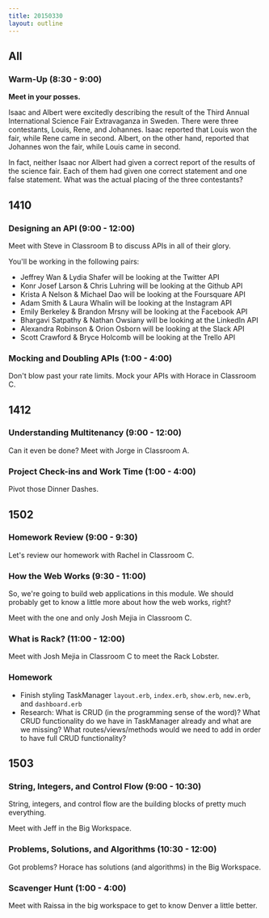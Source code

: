 ```yaml
---
title: 20150330
layout: outline
---
```


## All

### Warm-Up (8:30 - 9:00)

**Meet in your posses.**

Isaac and Albert were excitedly describing the result of the Third Annual International Science Fair Extravaganza in Sweden. There were three contestants, Louis, Rene, and Johannes. Isaac reported that Louis won the fair, while Rene came in second. Albert, on the other hand, reported that Johannes won the fair, while Louis came in second.

In fact, neither Isaac nor Albert had given a correct report of the results of the science fair. Each of them had given one correct statement and one false statement. What was the actual placing of the three contestants?

## 1410

### Designing an API (9:00 - 12:00)

Meet with Steve in Classroom B to discuss APIs in all of their glory.

You'll be working in the following pairs:

* Jeffrey Wan & Lydia Shafer will be looking at the Twitter API
* Konr Josef Larson & Chris Luhring will be looking at the Github API
* Krista A Nelson & Michael Dao will be looking at the Foursquare API
* Adam Smith & Laura Whalin will be looking at the Instagram API
* Emily Berkeley & Brandon Mrsny will be looking at the Facebook API
* Bhargavi Satpathy & Nathan Owsiany will be looking at the LinkedIn API
* Alexandra Robinson & Orion Osborn will be looking at the Slack API
* Scott Crawford & Bryce Holcomb will be looking at the Trello API

### Mocking and Doubling APIs (1:00 - 4:00)

Don't blow past your rate limits. Mock your APIs with Horace in Classroom C.

## 1412

### Understanding Multitenancy (9:00 - 12:00)

Can it even be done? Meet with Jorge in Classroom A.

### Project Check-ins and Work Time (1:00 - 4:00)

Pivot those Dinner Dashes.

## 1502

### Homework Review (9:00 - 9:30)

Let's review our homework with Rachel in Classroom C.

### How the Web Works (9:30 - 11:00)

So, we're going to build web applications in this module. We should probably get to know a little more about how the web works, right?

Meet with the one and only Josh Mejia in Classroom C.

### What is Rack? (11:00 - 12:00)

Meet with Josh Mejia in Classroom C to meet the Rack Lobster.

### Homework

* Finish styling TaskManager `layout.erb`, `index.erb`, `show.erb`, `new.erb`, and `dashboard.erb`
* Research: What is CRUD (in the programming sense of the word)? What CRUD functionality do we have in TaskManager already and what are we missing? What routes/views/methods would we need to add in order to have full CRUD functionality?

## 1503

### String, Integers, and Control Flow (9:00 - 10:30)

String, integers, and control flow are the building blocks of pretty much everything.

Meet with Jeff in the Big Workspace.

### Problems, Solutions, and Algorithms (10:30 - 12:00)

Got problems? Horace has solutions (and algorithms) in the Big Workspace.

### Scavenger Hunt (1:00 - 4:00)

Meet with Raissa in the big workspace to get to know Denver a little better.
